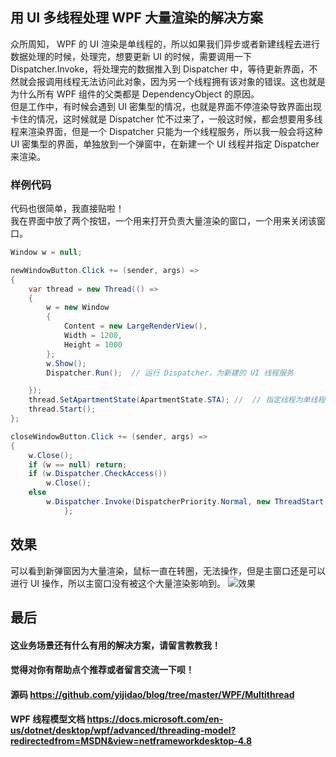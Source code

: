 ## 用 UI 多线程处理 WPF 大量渲染的解决方案
众所周知， WPF 的 UI 渲染是单线程的，所以如果我们异步或者新建线程去进行数据处理的时候，处理完，想要更新 UI 的时候，需要调用一下 Dispatcher.Invoke，将处理完的数据推入到  Dispatcher 中，等待更新界面，不然就会报调用线程无法访问此对象，因为另一个线程拥有该对象的错误。这也就是为什么所有 WPF 组件的父类都是 DependencyObject 的原因。  
但是工作中，有时候会遇到 UI 密集型的情况，也就是界面不停渲染导致界面出现卡住的情况，这时候就是 Dispatcher 忙不过来了，一般这时候，都会想要用多线程来渲染界面，但是一个 Dispatcher 只能为一个线程服务，所以我一般会将这种 UI 密集型的界面，单独放到一个弹窗中，在新建一个 UI 线程并指定 Dispatcher 来渲染。  
### 样例代码
代码也很简单，我直接贴啦！  
我在界面中放了两个按钮，一个用来打开负责大量渲染的窗口，一个用来关闭该窗口。
``` c#
Window w = null;

newWindowButton.Click += (sender, args) =>
{
    var thread = new Thread(() =>
    {
        w = new Window
        {
            Content = new LargeRenderView(),
            Width = 1200,
            Height = 1000
        };
        w.Show();
        Dispatcher.Run();  // 运行 Dispatcher，为新建的 UI 线程服务

    });
    thread.SetApartmentState(ApartmentState.STA); //  // 指定线程为单线程模式
    thread.Start();
};

closeWindowButton.Click += (sender, args) =>
{
    w.Close();
    if (w == null) return;
    if (w.Dispatcher.CheckAccess())
        w.Close();
    else
        w.Dispatcher.Invoke(DispatcherPriority.Normal, new ThreadStart(w.Close));
            };

```
## 效果
可以看到新弹窗因为大量渲染，鼠标一直在转圈，无法操作，但是主窗口还是可以进行 UI 操作，所以主窗口没有被这个大量渲染影响到。
![效果](https://s4.ax1x.com/2022/03/04/ban4fK.gif)

## 最后
#### 这业务场景还有什么有用的解决方案，请留言教教我！
#### 觉得对你有帮助点个推荐或者留言交流一下呗！
#### 源码 https://github.com/yijidao/blog/tree/master/WPF/Multithread
#### WPF 线程模型文档 https://docs.microsoft.com/en-us/dotnet/desktop/wpf/advanced/threading-model?redirectedfrom=MSDN&view=netframeworkdesktop-4.8
